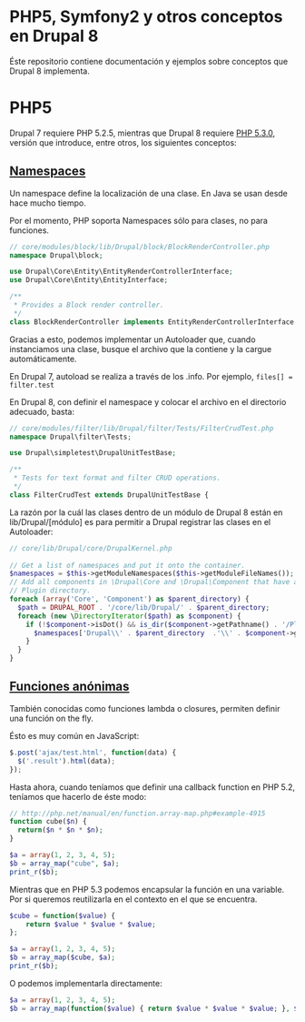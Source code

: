 PHP5, Symfony2 y otros conceptos en Drupal 8
===========================================

Éste repositorio contiene documentación y ejemplos sobre conceptos que Drupal 8 implementa.

# PHP5

Drupal 7 requiere PHP 5.2.5, mientras que Drupal 8 requiere [PHP 5.3.0](http://php.net/releases/5_3_0.php),
versión que introduce, entre otros, los siguientes conceptos:


## [Namespaces](http://es1.php.net/namespaces)

Un namespace define la localización de una clase. En Java se usan desde hace mucho tiempo.

Por el momento, PHP soporta Namespaces sólo para clases, no para funciones.

```php
// core/modules/block/lib/Drupal/block/BlockRenderController.php
namespace Drupal\block;

use Drupal\Core\Entity\EntityRenderControllerInterface;
use Drupal\Core\Entity\EntityInterface;

/**
 * Provides a Block render controller.
 */
class BlockRenderController implements EntityRenderControllerInterface {
```

Gracias a esto, podemos implementar un Autoloader que, cuando instanciamos una clase,
busque el archivo que la contiene y la cargue automáticamente.

En Drupal 7, autoload se realiza a través de los .info. Por ejemplo,
`files[] = filter.test`

En Drupal 8, con definir el namespace y colocar el archivo en el
directorio adecuado, basta:

```php
// core/modules/filter/lib/Drupal/filter/Tests/FilterCrudTest.php
namespace Drupal\filter\Tests;

use Drupal\simpletest\DrupalUnitTestBase;

/**
 * Tests for text format and filter CRUD operations.
 */
class FilterCrudTest extends DrupalUnitTestBase {
```

La razón por la cuál las clases dentro de un módulo de Drupal 8 están en
lib/Drupal/[módulo] es para permitir a Drupal registrar las clases en el
Autoloader:

```php
// core/lib/Drupal/core/DrupalKernel.php
    
// Get a list of namespaces and put it onto the container.
$namespaces = $this->getModuleNamespaces($this->getModuleFileNames());
// Add all components in \Drupal\Core and \Drupal\Component that have a
// Plugin directory.
foreach (array('Core', 'Component') as $parent_directory) {
  $path = DRUPAL_ROOT . '/core/lib/Drupal/' . $parent_directory;
  foreach (new \DirectoryIterator($path) as $component) {
    if (!$component->isDot() && is_dir($component->getPathname() . '/Plugin')) {
      $namespaces['Drupal\\' . $parent_directory  .'\\' . $component->getFilename()] = DRUPAL_ROOT . '/core/lib';
    }
  }
}
```

## [Funciones anónimas](http://es1.php.net/manual/en/functions.anonymous.php)

También conocidas como funciones lambda o closures, permiten definir una función on the fly.

Ésto es muy común en JavaScript:

```javascript
$.post('ajax/test.html', function(data) {
  $('.result').html(data);
});
```
Hasta ahora, cuando teníamos que definir una callback function en PHP 5.2, teníamos que hacerlo
de éste modo:

```php
// http://php.net/manual/en/function.array-map.php#example-4915
function cube($n) {
  return($n * $n * $n);
}

$a = array(1, 2, 3, 4, 5);
$b = array_map("cube", $a);
print_r($b);
```

Mientras que en PHP 5.3 podemos encapsular la función en una variable. Por si queremos
reutilizarla en el contexto en el que se encuentra.
```php
$cube = function($value) {
    return $value * $value * $value;
};

$a = array(1, 2, 3, 4, 5);
$b = array_map($cube, $a);
print_r($b);
```

O podemos implementarla directamente:
```php
$a = array(1, 2, 3, 4, 5);
$b = array_map(function($value) { return $value * $value * $value; }, $a);
```
